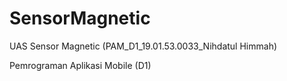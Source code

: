 # SensorMagnetic
UAS Sensor Magnetic (PAM_D1_19.01.53.0033_Nihdatul Himmah)

Pemrograman Aplikasi Mobile (D1)
